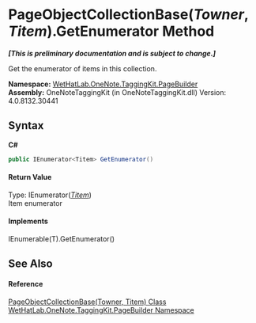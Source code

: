# PageObjectCollectionBase(*Towner*, *Titem*).GetEnumerator Method 
 _**\[This is preliminary documentation and is subject to change.\]**_

Get the enumerator of items in this collection.

**Namespace:**&nbsp;<a href="56352230-71f2-f4b7-63a8-983965663af5.md">WetHatLab.OneNote.TaggingKit.PageBuilder</a><br />**Assembly:**&nbsp;OneNoteTaggingKit (in OneNoteTaggingKit.dll) Version: 4.0.8132.30441

## Syntax

**C#**<br />
``` C#
public IEnumerator<Titem> GetEnumerator()
```


#### Return Value
Type: IEnumerator(<a href="c5ad82e0-0fdd-bbe5-7422-61f37e0f78d2.md">*Titem*</a>)<br />Item enumerator

#### Implements
IEnumerable(T).GetEnumerator()<br />

## See Also


#### Reference
<a href="c5ad82e0-0fdd-bbe5-7422-61f37e0f78d2.md">PageObjectCollectionBase(Towner, Titem) Class</a><br /><a href="56352230-71f2-f4b7-63a8-983965663af5.md">WetHatLab.OneNote.TaggingKit.PageBuilder Namespace</a><br />